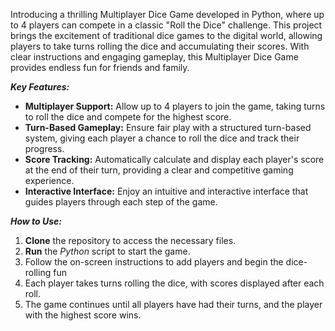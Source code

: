 Introducing a thrilling Multiplayer Dice Game developed in Python, where up to 4 players can compete in a classic  "Roll the Dice" challenge. This project brings the excitement of traditional dice games to the digital world, allowing players to  take turns rolling the dice and accumulating their scores. With clear instructions and engaging gameplay, this Multiplayer Dice Game provides endless fun for friends and family.



_**Key Features:**_

 - **Multiplayer Support:**   Allow up to 4 players to join the game, taking turns to roll the dice and compete for the highest score.
 - **Turn-Based Gameplay:**   Ensure fair play with a structured turn-based system, giving each player a chance to roll the dice and track their progress.
 - **Score Tracking:**         Automatically calculate and display each player's score at the end of their turn, providing a clear and competitive gaming experience.
 - **Interactive Interface:**  Enjoy an intuitive and interactive interface that guides players through each step of the game.

_**How to Use:**_
 1. **Clone** the repository to access the necessary files.
 2. **Run** the _Python_ script to start the game.
 3. Follow the on-screen instructions to add players and begin the dice-rolling fun
 4. Each player takes turns rolling the dice, with scores displayed after each roll.
 5. The game continues until all players have had their turns, and the player with the highest score wins.
